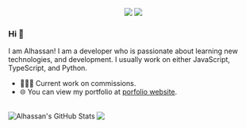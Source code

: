 <p align="center">
  <a href="https://github.com/alhassanv" target"blank_"><img src="https://img.shields.io/badge/GitHub%20-191717.svg?&style=for-the-badge&logo=github&logoColor=white"></a>
  <a href="https://discord.com/users/287164043591024641" target"blank_"><img src="https://img.shields.io/badge/discord%20-7289DA.svg?&style=for-the-badge&logo=discord&logoColor=white"></a>
</p>

### Hi 👋 
I am Alhassan! I am a developer who is passionate about learning new technologies, and development. I usually work on either JavaScript, TypeScript, and Python.

- 👨🏽‍💻 Current work on commissions.
- 🌐 You can view my portfolio at [porfolio website](https://alhassan.dev).
<br>
  
 <img align="left" alt="Alhassan's GitHub Stats" src="https://github-readme-stats.codestackr.vercel.app/api?username=alhassanv&show_icons=true&hide_border=true&theme=tokyonight"/>
<img src="https://github-readme-stats.vercel.app/api/top-langs/?username=alhassanv&show_icons=true&hide_border=true&theme=tokyonight" />
